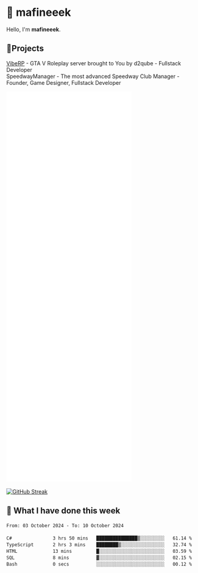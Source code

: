 # 👋 mafineeek
Hello, I'm **mafineeek**.

## 📝Projects

[VibeRP](https://v-rp.pl) - GTA V Roleplay server brought to You by d2qube - Fullstack Developer<br/>
SpeedwayManager - The most advanced Speedway Club Manager - Founder, Game Designer, Fullstack Developer


![](./github-metrics.svg)

[![GitHub Streak](https://streak-stats.demolab.com/?user=mafineeek)](https://git.io/streak-stats)

## 📰 What I have done this week
<!--START_SECTION:waka-->

```txt
From: 03 October 2024 - To: 10 October 2024

C#               3 hrs 50 mins   ███████████████▒░░░░░░░░░   61.14 %
TypeScript       2 hrs 3 mins    ████████▒░░░░░░░░░░░░░░░░   32.74 %
HTML             13 mins         █░░░░░░░░░░░░░░░░░░░░░░░░   03.59 %
SQL              8 mins          ▓░░░░░░░░░░░░░░░░░░░░░░░░   02.15 %
Bash             0 secs          ░░░░░░░░░░░░░░░░░░░░░░░░░   00.12 %
```

<!--END_SECTION:waka-->
